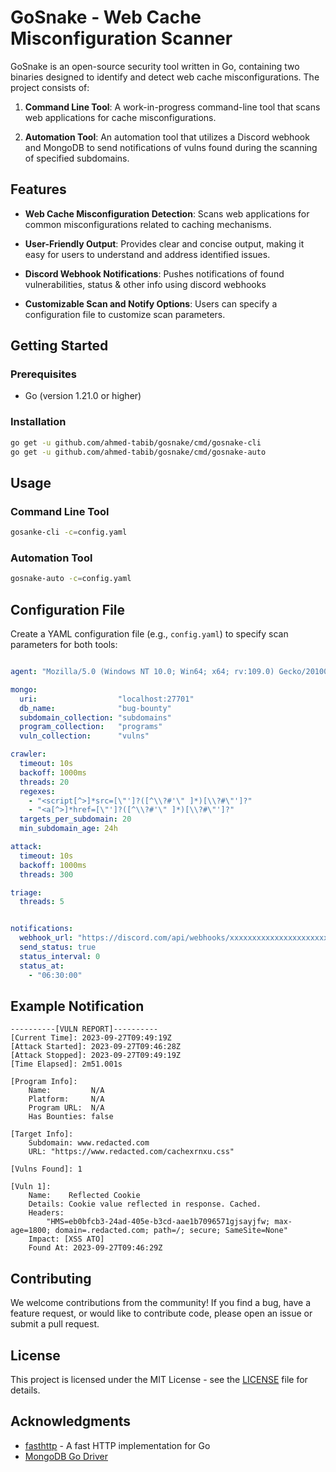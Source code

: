 # GoSnake - Web Cache Misconfiguration Scanner

GoSnake is an open-source security tool written in Go, containing two binaries designed to identify and detect web cache misconfigurations. The project consists of:

1. **Command Line Tool**: A work-in-progress command-line tool that scans web applications for cache misconfigurations.
  
2. **Automation Tool**: An automation tool that utilizes a Discord webhook and MongoDB to send notifications of vulns found during the scanning of specified subdomains.

## Features

- **Web Cache Misconfiguration Detection**: Scans web applications for common misconfigurations related to caching mechanisms.
  
- **User-Friendly Output**: Provides clear and concise output, making it easy for users to understand and address identified issues.

- **Discord Webhook Notifications**: Pushes notifications of found vulnerabilities, status & other info using discord webhooks

- **Customizable Scan and Notify Options**: Users can specify a configuration file to customize scan parameters.

## Getting Started

### Prerequisites

- Go (version 1.21.0 or higher)

### Installation
```bash
go get -u github.com/ahmed-tabib/gosnake/cmd/gosnake-cli
go get -u github.com/ahmed-tabib/gosnake/cmd/gosnake-auto
```

## Usage

### Command Line Tool
```bash
gosanke-cli -c=config.yaml
```
### Automation Tool
```bash
gosnake-auto -c=config.yaml
```

## Configuration File

Create a YAML configuration file (e.g., `config.yaml`) to specify scan parameters for both tools:

```yaml

agent: "Mozilla/5.0 (Windows NT 10.0; Win64; x64; rv:109.0) Gecko/20100101 Firefox/116.0"

mongo:
  uri:                  "localhost:27701"
  db_name:              "bug-bounty"
  subdomain_collection: "subdomains"
  program_collection:   "programs"
  vuln_collection:      "vulns"

crawler:
  timeout: 10s
  backoff: 1000ms
  threads: 20
  regexes: 
    - "<script[^>]*src=[\"']?([^\\?#'\" ]*)[\\?#\"']?"
    - "<a[^>]*href=[\"']?([^\\?#'\" ]*)[\\?#\"']?"
  targets_per_subdomain: 20
  min_subdomain_age: 24h

attack:
  timeout: 10s
  backoff: 1000ms
  threads: 300

triage:
  threads: 5


notifications:
  webhook_url: "https://discord.com/api/webhooks/xxxxxxxxxxxxxxxxxxxxxxxxx"
  send_status: true
  status_interval: 0
  status_at:
    - "06:30:00"

```

## Example Notification

```
----------[VULN REPORT]----------
[Current Time]: 2023-09-27T09:49:19Z
[Attack Started]: 2023-09-27T09:46:28Z
[Attack Stopped]: 2023-09-27T09:49:19Z
[Time Elapsed]: 2m51.001s

[Program Info]: 
    Name:         N/A
    Platform:     N/A
    Program URL:  N/A
    Has Bounties: false

[Target Info]: 
    Subdomain: www.redacted.com
    URL: "https://www.redacted.com/cachexrnxu.css"

[Vulns Found]: 1

[Vuln 1]: 
    Name:    Reflected Cookie
    Details: Cookie value reflected in response. Cached. 
    Headers: 
        "HMS=eb0bfcb3-24ad-405e-b3cd-aae1b7096571gjsayjfw; max-age=1800; domain=.redacted.com; path=/; secure; SameSite=None"
    Impact: [XSS ATO]
    Found At: 2023-09-27T09:46:29Z

```

## Contributing

We welcome contributions from the community! If you find a bug, have a feature request, or would like to contribute code, please open an issue or submit a pull request.

## License

This project is licensed under the MIT License - see the [LICENSE](LICENSE) file for details.

## Acknowledgments

- [fasthttp](https://github.com/valyala/fasthttp) - A fast HTTP implementation for Go
- [MongoDB Go Driver](https://github.com/mongodb/mongo-go-driver)
